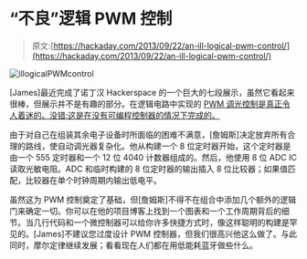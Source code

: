 # “不良”逻辑 PWM 控制

> 原文:[https://hackaday.com/2013/09/22/an-ill-logical-pwm-control/](https://hackaday.com/2013/09/22/an-ill-logical-pwm-control/)

![illogicalPWMcontrol](../Images/7e6313d135c6a20a544ee163631fd934.png)

[James]最近完成了诺丁汉 Hackerspace 的一个巨大的七段展示，虽然它看起来很棒，但展示并不是有趣的部分。在逻辑电路中实现的 [PWM 调光控制是真正令人着迷的。没错:这是在没有可编程控制器的情况下完成的。](http://fowkc.wordpress.com/2013/09/15/huge-seven-segment-display-4/)

由于对自己在组装其余电子设备时所面临的困难不满意，[詹姆斯]决定放弃所有合理的路线，使自动调光器复杂化。他从构建一个 8 位定时器开始，这个定时器是由一个 555 定时器和一个 12 位 4040 计数器组成的。然后，他使用 8 位 ADC IC 读取光敏电阻。ADC 和临时构建的 8 位定时器的输出插入 8 位比较器；如果值匹配，比较器在单个时钟周期内输出低电平。

虽然这为 PWM 控制奠定了基础，但[詹姆斯]不得不在组合中添加几个额外的逻辑门来确定一切。你可以在他的项目博客上找到一个图表和一个工作周期背后的细节。当几行代码和一个微控制器可以给你许多快捷方式时，像这样聪明的构建是罕见的。[James]不建议您过度设计 PWM 控制器，但我们很高兴他这么做了。与此同时，摩尔定律继续发展；看看现在人们都在用低能耗蓝牙做些什么。